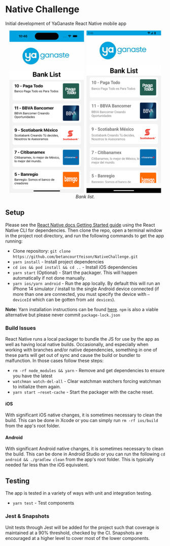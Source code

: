 # Native Challenge

Initial development of YaGanaste React Native mobile app

<p align="center" >
  <kbd>
    <img
      src="https://github.com/betancourtYeison/NativeChallenge/blob/master/src/assets/images/iOS.png?raw=true"
      title="iOS"
      float="left"
      width="235"
      height="511"
    >
  </kbd>
  <kbd>
    <img
      src="https://github.com/betancourtYeison/NativeChallenge/blob/master/src/assets/images/Android.png?raw=true"
      title="Android"
      float="right"
      width="235"
      height="511"
    >
  </kbd>
  <br>
  <em>Bank list.</em>
</p>

## Setup

Please see the [React Native docs Getting Started guide](https://facebook.github.io/react-native/docs/getting-started) using the React Native CLI for dependencies. Then clone the repo, open a terminal window in the project root directory, and run the following commands to get the app running:

- Clone repository: `git clone https://github.com/betancourtYeison/NativeChallenge.git`
- `yarn install` - Install project dependencies
- `cd ios && pod install && cd ..` - Install iOS dependencies
- `yarn start` (Optional) - Start the packager. This will happen automatically if not done manually.
- `yarn ios/yarn android` - Run the app locally. By default this will run an iPhone 14 simulator / install to the single Android device connected (if more than one are connected, you must specify the device with `—deviceId` which can be gotten from `add devices`).

**Note:** Yarn installation instructions can be found [here](https://yarnpkg.com/lang/en/docs/install/#mac-stable). `npm` is also a viable alternative but please never commit `package-lock.json`

### Build Issues

React Native runs a local packager to bundle the JS for use by the app as well as having local native builds. Occasionally, and especially when working with branches and/or native dependencies, something in one of these parts will get out of sync and cause the build or bundler to malfunction. In those cases follow these steps:

- `rm -rf node_modules && yarn` - Remove and get dependencies to ensure you have the latest
- `watchman watch-del-all` - Clear watchman watchers forcing watchman to initialize them again.
- `yarn start —reset-cache` - Start the packager with the cache reset.

#### iOS

With significant iOS native changes, it is sometimes necessary to clean the build. This can be done in Xcode or you can simply run `rm -rf ios/build` from the app's root folder.

#### Android

With significant Android native changes, it is sometimes necessary to clean the build. This can be done in Android Studio or you can run the following `cd android && ./gradlew clean` from the app's root folder. This is typically needed far less than the iOS equivalent.

## Testing

The app is tested in a variety of ways with unit and integration testing.

- `yarn test` - Test components

### Jest & Snapshots

Unit tests through Jest will be added for the project such that coverage is maintained at a 90% threshold, checked by the CI. Snapshots are encouraged at a higher level to cover most of the lower components.
